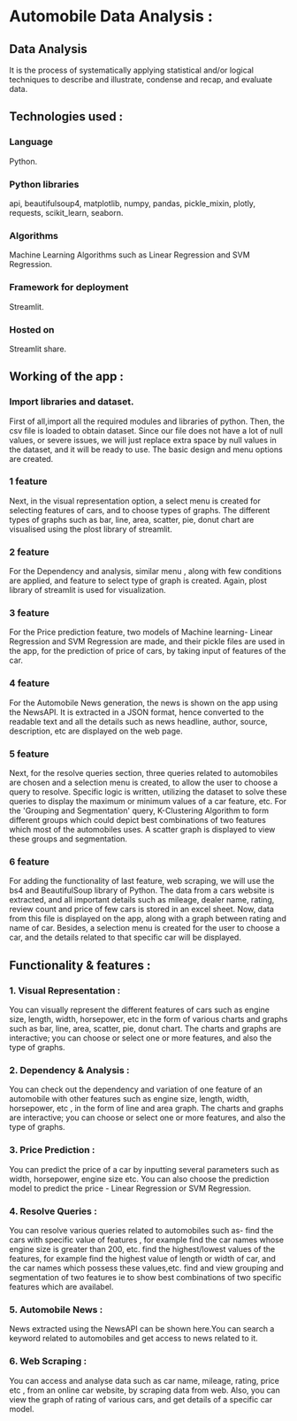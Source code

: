 # Automobile Data Analysis :

## Data Analysis
It is the process of systematically applying statistical and/or logical techniques to describe and illustrate, condense and recap, and evaluate data.

## Technologies used :
### Language 
Python.
### Python libraries 
api, beautifulsoup4, matplotlib, numpy, pandas, pickle_mixin, plotly, requests, scikit_learn, seaborn.
### Algorithms 
Machine Learning Algorithms such as Linear Regression and SVM Regression.
### Framework for deployment
Streamlit.
### Hosted on 
Streamlit share.

## Working of the app :
### Import libraries and dataset.
First of all,import all the required modules and libraries of python.
Then, the csv file is loaded to obtain dataset.
Since our file does not have a lot of null values, or severe issues, we will just replace extra space by null values in the dataset, and it will be ready to use.
The basic design and menu options are created.

### 1 feature
Next, in the visual representation option, a select menu is created for selecting features of cars, and to choose types of graphs. The different types of graphs such as bar, line, area, scatter, pie, donut chart are visualised using the plost library of streamlit.
### 2 feature
For the Dependency and analysis, similar menu , along with few conditions are applied, and feature to select type of graph is created. Again, plost library of streamlit is used for visualization.
### 3 feature
For the Price prediction feature, two models of Machine learning- Linear Regression and SVM Regression are made, and their pickle files are used in the app, for the prediction of price of cars, by taking input of features of the car.
### 4 feature 
For the Automobile News generation, the news is shown on the app using the NewsAPI. It is extracted in a JSON format, hence converted to the readable text and all the details such as news headline, author, source, description, etc are displayed on the web page.
### 5 feature
Next, for the resolve queries section, three queries related to automobiles are chosen and a selection menu is created, to allow the user to choose a query to resolve. Specific logic is written, utilizing the dataset to solve these queries to display the maximum or minimum values of a car feature, etc. For the 'Grouping and Segmentation' query, K-Clustering Algorithm to form different groups which could depict best combinations of two features which most of the automobiles uses. A scatter graph is displayed to view these groups and segmentation.
### 6 feature
For adding the functionality of last feature, web scraping, we will use the bs4 and BeautifulSoup library of Python. The data from a cars website is extracted, and all important details such as mileage, dealer name, rating, review count and price of few cars is stored in an excel sheet. Now, data from this file is displayed on the app, along with a graph between rating and name of car. Besides, a selection menu is created for the user to choose a car, and the details related to that specific car will be displayed.

## Functionality & features :
### 1. Visual Representation :
You can visually represent the different features of cars such as engine size, length, width, horsepower, etc in the form of various charts and graphs such as bar, line, area, scatter, pie, donut chart. The charts and graphs are interactive; you can choose or select one or more features, and also the type of graphs.

### 2. Dependency & Analysis :
You can check out the dependency and variation of one feature of an automobile with other features such as engine size, length, width, horsepower, etc , in the form of line and area graph. The charts and graphs are interactive; you can choose or select one or more features, and also the type of graphs.

### 3. Price Prediction :
You can predict the price of a car by inputting several parameters such as width, horsepower, engine size etc. You can also choose the prediction model to predict the price - Linear Regression or SVM Regression.

### 4. Resolve Queries :
You can resolve various queries related to automobiles such as-
find the cars with specific value of features , for example find the car names whose engine size is greater than 200, etc.
find the highest/lowest values of the features, for example find the highest value of length or width of car, and the car names which possess these values,etc.
find and view grouping and segmentation of two features ie to show best combinations of two specific features which are availabel.

### 5. Automobile News :
News extracted using the NewsAPI can be shown here.You can search a keyword related to automobiles and get access to news related to it.

### 6. Web Scraping :
You can access and analyse data such as car name, mileage, rating, price etc , from an online car website, by scraping data from web. Also, you can view the graph of rating of various cars, and get details of a specific car model.
